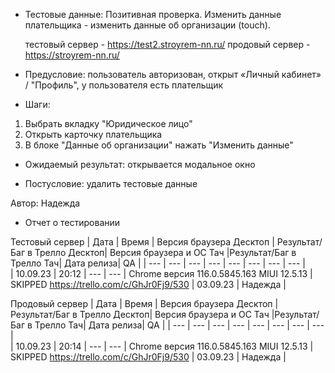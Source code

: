 * Тестовые данные: Позитивная проверка. Изменить данные плательщика - изменить данные об организации (touch).

	тестовый сервер - https://test2.stroyrem-nn.ru/   продовый сервер - https://stroyrem-nn.ru/

* Предусловие: пользователь авторизован, открыт «Личный кабинет» / "Профиль", у пользователя есть плательщик

* Шаги:
1.	Выбрать вкладку "Юридическое лицо"
2.  Открыть карточку плательщика
3.	В блоке "Данные об организации" нажать "Изменить данные"

* Ожидаемый результат: открывается модальное окно

* Постусловие: удалить тестовые данные

Автор: Надежда
	
* Отчет о тестировании
  
Тестовый сервер
| Дата | Время | Версия браузера Десктоп | Результат/Баг в Трелло Десктоп|  Версия браузера и ОС Тач |Результат/Баг в Трелло Тач| Дата релиза| QA  |
| --- | --- | --- | --- |  --- | --- | --- | --- |   
| 10.09.23 | 20:12 | --- | --- | Chrome версия 116.0.5845.163 MIUI 12.5.13 | SKIPPED https://trello.com/c/GhJr0Fj9/530 | 03.09.23 | Надежда |  

Продовый сервер
| Дата | Время | Версия браузера Десктоп | Результат/Баг в Трелло Десктоп|  Версия браузера и ОС Тач |Результат/Баг в Трелло Тач| Дата релиза| QA |
| --- | --- | --- | --- |  --- | --- | --- | --- |   
| 10.09.23 | 20:14 | --- | --- | Chrome версия 116.0.5845.163 MIUI 12.5.13 | SKIPPED https://trello.com/c/GhJr0Fj9/530 | 03.09.23 | Надежда |